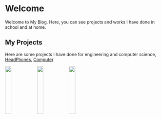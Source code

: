 # Welcome

   Welcome to My Blog. Here, you can see projects and works I have done in school and at home.

## My Projects
   Here are some projects I have done for engineering and computer science, 
   [HeadPhones](https://jameswang605.github.io/Headphone/), [Computer](url)

<img src="https://scontent-sea1-1.xx.fbcdn.net/v/t1.0-9/53117802_102223207612612_5378151455276400640_n.jpg?_nc_cat=109&_nc_ht=scontent-sea1-1.xx&oh=1db4176f7fb8ba2bbaa7542b1a2e18d4&oe=5D194B2B" width="20%" height="20%">     <img src="https://scontent-sea1-1.xx.fbcdn.net/v/t1.0-9/54388571_102233964278203_5357696823853056_n.jpg?_nc_cat=106&_nc_eui2=AeH9MFADk6HYcibeErquCj_NnyUFIU32nAThxwB_9OAnXfWbGkRzkK3DipsXH1cBVsZ8utVlxPcjVGdHSvfHt-usrvAhfh8Xx_dcuVg6NfBpEg&_nc_ht=scontent-sea1-1.xx&oh=eef1d721b39a36373ecae24f108a91dc&oe=5D0C4ADD" width="20%" height="20%">    <img src="https://scontent-sea1-1.xx.fbcdn.net/v/t1.0-9/54225083_102230467611886_47179116234932224_n.jpg?_nc_cat=109&_nc_ht=scontent-sea1-1.xx&oh=c3d70deb91426f3477816066f7d906c7&oe=5D237227" width="20%" height="20%">
